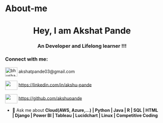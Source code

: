 # About-me

<h1 align="center">Hey, I am Akshat Pande</h1>
<h3 align="center">An Developer and Lifelong learner !!!</h3>

<h3 align="left">Connect with me:</h3>
<p align="left"> 
<a href= "akshatpande03@gmail.com"><img align="center" src="https://user-images.githubusercontent.com/87655422/235964556-f54771db-bafa-426d-9283-021ebcf38e94.png" alt="bhushan-wanjari-952042213" height="30" width="40" /></a> akshatpande03@gmail.com

<a href= "linkedin.com/in/akshu-pande"><img align="center" src="https://user-images.githubusercontent.com/87655422/235964686-80b1e405-d670-48f2-9ce2-c8ca8b93f85e.png" alt=" " height="30" width="40" /></a> https://linkedin.com/in/akshu-pande

<a href= "https://github.com/akshupande"><img align="center" src="https://user-images.githubusercontent.com/87655422/235964799-d06da77f-9cc9-4ce5-8b50-73e5dfc98b20.png" alt=" " height="30" width="40" /></a> https://github.com/akshupande
</p>

- 💬 Ask me about **Cloud(AWS, Azure,...) | Python | Java | R | SQL | HTML | Django | Power BI | Tableau | Lucidchart | Linux | Competitive Coding**



